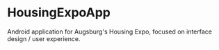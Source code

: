 # HousingExpoApp
Android application for Augsburg's Housing Expo, focused on interface design / user experience.
